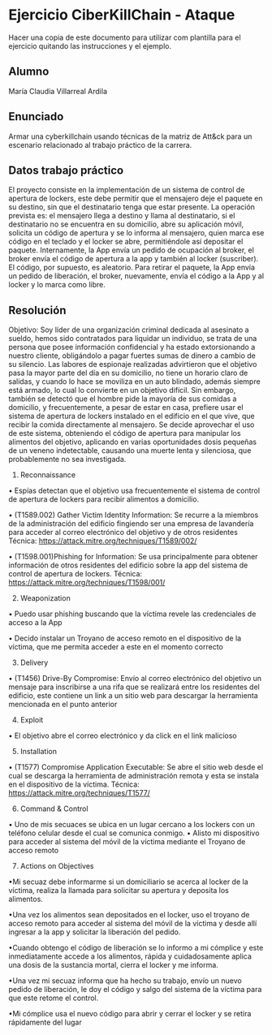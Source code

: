 # Ejercicio CiberKillChain - Ataque

Hacer una copia de este documento para utilizar com plantilla para el ejercicio quitando las instrucciones y el ejemplo.

## Alumno

María Claudia Villarreal Ardila

## Enunciado

Armar una cyberkillchain usando técnicas de la matriz de Att&ck para un escenario relacionado al trabajo práctico de la carrera.



## Datos trabajo práctico

El proyecto consiste en la implementación de un sistema de control de apertura de lockers, este debe permitir que el mensajero deje el paquete en su destino, sin que el destinatario tenga que estar presente.
La operación prevista es: el mensajero llega a destino y llama al destinatario, si el destinatario no se encuentra en su domicilio, abre su aplicación móvil, solicita un código de apertura y se lo informa al mensajero, quien marca ese código en el teclado y el locker se abre, permitiéndole así depositar el paquete.
Internamente, la App envía un pedido de ocupación al broker, el broker envía el código de apertura a la app y también al locker (suscriber). El código, por supuesto, es aleatorio.
Para retirar el paquete, la App envía un pedido de liberación, el broker, nuevamente, envía el código a la App y al locker y lo marca como libre.


## Resolución

Objetivo:
Soy líder de una organización criminal dedicada al asesinato a sueldo, hemos sido contratados para liquidar un individuo, se trata de una persona que posee información confidencial y ha estado extorsionando a nuestro cliente, obligándolo a pagar fuertes sumas de dinero a cambio de su silencio.
Las labores de espionaje realizadas advirtieron que el objetivo pasa la mayor parte del día en su domicilio, no tiene un horario claro de salidas, y cuando lo hace se moviliza en un auto blindado, además siempre está armado, lo cual lo convierte en un objetivo difícil. Sin embargo, también se detectó que el hombre pide la mayoría de sus comidas a domicilio, y frecuentemente, a pesar de estar en casa, prefiere usar el sistema de apertura de lockers instalado en el edificio en el que vive, que recibir la comida directamente al mensajero.
Se decide aprovechar el uso de este sistema, obteniendo el código de apertura para manipular los alimentos del objetivo, aplicando en varias oportunidades dosis pequeñas de un veneno indetectable, causando una muerte lenta y silenciosa, que probablemente no sea investigada.

1.	Reconnaissance
   
•	Espías detectan que el objetivo usa frecuentemente el sistema de control de apertura de lockers para recibir alimentos a domicilio.

•	(T1589.002) Gather Victim Identity Information: Se recurre a la miembros de la administración del edificio fingiendo ser una empresa de lavandería para acceder al correo electrónico del objetivo y de otros residentes
Técnica: https://attack.mitre.org/techniques/T1589/002/

•	(T1598.001)Phishing for Information: Se usa principalmente para obtener información de otros residentes del edificio sobre la app del sistema de control de apertura de lockers.
Técnica: https://attack.mitre.org/techniques/T1598/001/


2.	Weaponization
   
•	Puedo usar phishing buscando que la víctima revele las credenciales de acceso a la App

•	Decido instalar un Troyano de acceso remoto en el dispositivo de la víctima, que me permita acceder a este en el momento correcto

3.	Delivery
   
•	(T1456) Drive-By Compromise: Envío al correo electrónico del objetivo un mensaje para inscribirse a una rifa que se realizará entre los residentes del edificio, este contiene un link a un sitio web para descargar la herramienta mencionada en el punto anterior

4.	Exploit
   
•	El objetivo abre el correo electrónico y da click en el link malicioso 

5.	Installation
   
•	(T1577) Compromise Application Executable: Se abre el sitio web desde el cual se descarga la herramienta de administración remota y esta se instala en el dispositivo de la víctima.
Técnica: https://attack.mitre.org/techniques/T1577/

6.	Command & Control
    
•	Uno de mis secuaces se ubica en un lugar cercano a los lockers con un teléfono celular desde el cual se comunica conmigo.
•	Alisto mi dispositivo para acceder al sistema del móvil de la víctima mediante el Troyano de acceso remoto


7.	Actions on Objectives
    
•Mi secuaz debe informarme si un domiciliario se acerca al locker de la víctima, realiza la llamada para solicitar su apertura y deposita los alimentos.

•Una vez los alimentos sean depositados en el locker, uso el troyano de acceso remoto para acceder al sistema del móvil de la víctima y desde allí ingresar a la app y solicitar la liberación del pedido.

•Cuando obtengo el código de liberación se lo informo a mi cómplice y este inmediatamente accede a los alimentos, rápida y cuidadosamente aplica una dosis de la sustancia mortal, cierra el locker y me informa.

•Una vez mi secuaz informa que ha hecho su trabajo, envío un nuevo pedido de liberación, le doy el código y salgo del sistema de la víctima para que este retome el control.

•Mi cómplice usa el nuevo código para abrir y cerrar el locker y se retira rápidamente del lugar




 

